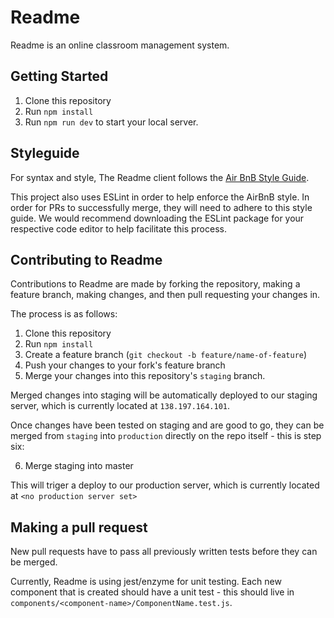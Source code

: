 # Readme
Readme is an online classroom management system.

## Getting Started
1. Clone this repository
2. Run `npm install`
3. Run `npm run dev` to start your local server.

## Styleguide
For syntax and style, The Readme client follows the [Air BnB Style Guide](https://github.com/airbnb/javascript).

This project also uses ESLint in order to help enforce the AirBnB style. In order for PRs to successfully merge, they will need to adhere to this style guide. We would recommend downloading the ESLint package for your respective code editor to help facilitate this process.

## Contributing to Readme
Contributions to Readme are made by forking the repository, making a feature branch, making changes, and then pull requesting your changes in.

The process is as follows:
1. Clone this repository
2. Run `npm install`
3. Create a feature branch (`git checkout -b feature/name-of-feature`)
4. Push your changes to your fork's feature branch
5. Merge your changes into this repository's `staging` branch.

Merged changes into staging will be automatically deployed to our staging server, which is currently located at `138.197.164.101`.

Once changes have been tested on staging and are good to go, they can be merged from `staging` into `production` directly on the repo itself - this is step six:

6. Merge staging into master

This will triger a deploy to our production server, which is currently located at `<no production server set>`

## Making a pull request
New pull requests have to pass all previously written tests before they can be merged.

Currently, Readme is using jest/enzyme for unit testing. Each new component that is created should have a unit test - this should live in `components/<component-name>/ComponentName.test.js`. 

